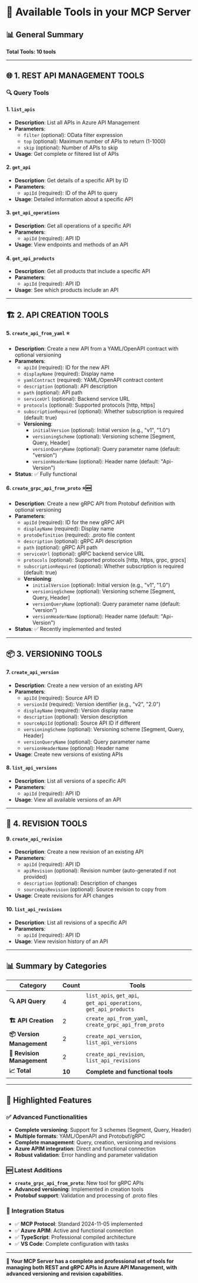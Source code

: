 # 🔧 **Available Tools in your MCP Server**

## 📊 **General Summary**
**Total Tools: 10 tools**

---

## 🌐 **1. REST API MANAGEMENT TOOLS**

### 🔍 **Query Tools**

#### 1. **`list_apis`**
- **Description**: List all APIs in Azure API Management
- **Parameters**:
  - `filter` (optional): OData filter expression
  - `top` (optional): Maximum number of APIs to return (1-1000)
  - `skip` (optional): Number of APIs to skip
- **Usage**: Get complete or filtered list of APIs

#### 2. **`get_api`**
- **Description**: Get details of a specific API by ID
- **Parameters**:
  - `apiId` (required): ID of the API to query
- **Usage**: Detailed information about a specific API

#### 3. **`get_api_operations`**
- **Description**: Get all operations of a specific API
- **Parameters**:
  - `apiId` (required): API ID
- **Usage**: View endpoints and methods of an API

#### 4. **`get_api_products`**
- **Description**: Get all products that include a specific API
- **Parameters**:
  - `apiId` (required): API ID
- **Usage**: See which products include an API

---

## 🏗️ **2. API CREATION TOOLS**

#### 5. **`create_api_from_yaml`** ⭐
- **Description**: Create a new API from a YAML/OpenAPI contract with optional versioning
- **Parameters**:
  - `apiId` (required): ID for the new API
  - `displayName` (required): Display name
  - `yamlContract` (required): YAML/OpenAPI contract content
  - `description` (optional): API description
  - `path` (optional): API path
  - `serviceUrl` (optional): Backend service URL
  - `protocols` (optional): Supported protocols [http, https]
  - `subscriptionRequired` (optional): Whether subscription is required (default: true)
  - **Versioning**:
    - `initialVersion` (optional): Initial version (e.g., "v1", "1.0")
    - `versioningScheme` (optional): Versioning scheme [Segment, Query, Header]
    - `versionQueryName` (optional): Query parameter name (default: "version")
    - `versionHeaderName` (optional): Header name (default: "Api-Version")
- **Status**: ✅ Fully functional

#### 6. **`create_grpc_api_from_proto`** ⭐🆕
- **Description**: Create a new gRPC API from Protobuf definition with optional versioning
- **Parameters**:
  - `apiId` (required): ID for the new gRPC API
  - `displayName` (required): Display name
  - `protoDefinition` (required): .proto file content
  - `description` (optional): gRPC API description
  - `path` (optional): gRPC API path
  - `serviceUrl` (optional): gRPC backend service URL
  - `protocols` (optional): Supported protocols [http, https, grpc, grpcs]
  - `subscriptionRequired` (optional): Whether subscription is required (default: true)
  - **Versioning**:
    - `initialVersion` (optional): Initial version (e.g., "v1", "1.0")
    - `versioningScheme` (optional): Versioning scheme [Segment, Query, Header]
    - `versionQueryName` (optional): Query parameter name (default: "version")
    - `versionHeaderName` (optional): Header name (default: "Api-Version")
- **Status**: ✅ Recently implemented and tested

---

## 📦 **3. VERSIONING TOOLS**

#### 7. **`create_api_version`**
- **Description**: Create a new version of an existing API
- **Parameters**:
  - `apiId` (required): Source API ID
  - `versionId` (required): Version identifier (e.g., "v2", "2.0")
  - `displayName` (required): Version display name
  - `description` (optional): Version description
  - `sourceApiId` (optional): Source API ID if different
  - `versioningScheme` (optional): Versioning scheme [Segment, Query, Header]
  - `versionQueryName` (optional): Query parameter name
  - `versionHeaderName` (optional): Header name
- **Usage**: Create new versions of existing APIs

#### 8. **`list_api_versions`**
- **Description**: List all versions of a specific API
- **Parameters**:
  - `apiId` (required): API ID
- **Usage**: View all available versions of an API

---

## 🔄 **4. REVISION TOOLS**

#### 9. **`create_api_revision`**
- **Description**: Create a new revision of an existing API
- **Parameters**:
  - `apiId` (required): API ID
  - `apiRevision` (optional): Revision number (auto-generated if not provided)
  - `description` (optional): Description of changes
  - `sourceApiRevision` (optional): Source revision to copy from
- **Usage**: Create revisions for API changes

#### 10. **`list_api_revisions`**
- **Description**: List all revisions of a specific API
- **Parameters**:
  - `apiId` (required): API ID
- **Usage**: View revision history of an API

---

## 📊 **Summary by Categories**

| Category | Count | Tools |
|----------|-------|-------|
| **🔍 API Query** | 4 | `list_apis`, `get_api`, `get_api_operations`, `get_api_products` |
| **🏗️ API Creation** | 2 | `create_api_from_yaml`, `create_grpc_api_from_proto` |
| **📦 Version Management** | 2 | `create_api_version`, `list_api_versions` |
| **🔄 Revision Management** | 2 | `create_api_revision`, `list_api_revisions` |
| **📈 Total** | **10** | **Complete and functional tools** |

---

## 🌟 **Highlighted Features**

### ✅ **Advanced Functionalities**
- **Complete versioning**: Support for 3 schemes (Segment, Query, Header)
- **Multiple formats**: YAML/OpenAPI and Protobuf/gRPC
- **Complete management**: Query, creation, versioning and revisions
- **Azure APIM integration**: Direct and functional connection
- **Robust validation**: Error handling and parameter validation

### 🆕 **Latest Additions**
- **`create_grpc_api_from_proto`**: New tool for gRPC APIs
- **Advanced versioning**: Implemented in creation tools
- **Protobuf support**: Validation and processing of .proto files

### 🔗 **Integration Status**
- ✅ **MCP Protocol**: Standard 2024-11-05 implemented
- ✅ **Azure APIM**: Active and functional connection
- ✅ **TypeScript**: Professional compiled architecture
- ✅ **VS Code**: Complete configuration with tasks

---

**🎯 Your MCP Server has a complete and professional set of tools for managing both REST and gRPC APIs in Azure API Management, with advanced versioning and revision capabilities.**